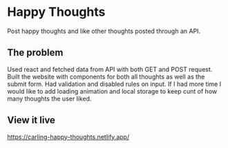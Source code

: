 # Happy Thoughts

Post happy thoughts and like other thoughts posted through an API.

## The problem

Used react and fetched data from API with both GET and POST request. Built the website with components for both all thoughts as well as the submit form. Had validation and disabled rules on input. If I had more time I would like to add loading animation and local storage to keep cunt of how many thoughts the user liked.

## View it live

https://carling-happy-thoughts.netlify.app/
